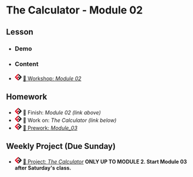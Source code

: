 # The Calculator - Module 02

## Lesson
<!-- - ![FSA](/logo.png) [📺 Lecture]() -->
- ### Demo
<!-- - ![FSA](/logo.png) [👾 Demo Code (JS)](demo.js) -->
- ### Content
- ![FSA](/logo.png) [🔬 Workshop: *Module 02*](https://learn.fullstackacademy.com/workshop/5e45668c295c680004732b36/landing)
<!-- - ![FSA](/logo.png) [👾 Solution: *Module 02*](https://learn.fullstackacademy.com/workshop/5e45668c295c680004732b36/content/5e45668d295c680004732b49/text) -->

## Homework
- ![FSA](/logo.png) 🔬 Finish: *Module 02 (link above)*
- ![FSA](/logo.png) 🔬 Work on: *The Calculator (link below)*
- ![FSA](/logo.png) [📖 Prework: *Module_03*](https://learn.fullstackacademy.com/workshop/5e45669b295c680004732b55/content/5e45669c295c680004732b5c/text)

## Weekly Project (Due Sunday)
- ![FSA](/logo.png) [🔬 Project: *The Calculator*](https://learn.fullstackacademy.com/workshop/5e43292f3b9652000405936b/content/5e43292f3b9652000405937b/text) __ONLY UP TO MODULE 2. Start Module 03 after Saturday's class.__
